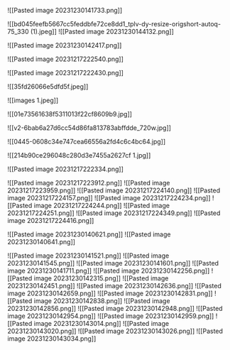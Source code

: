 ![[Pasted image 20231230141733.png]]

![[bd045feefb5667cc5feddbfe72ce8dd1_tplv-dy-resize-origshort-autoq-75_330 (1).jpeg]]
![[Pasted image 20231230144132.png]]

![[Pasted image 20231230142417.png]]

![[Pasted image 20231217222540.png]]

![[Pasted image 20231217222430.png]]

![[35fd26066e5dfd5f.jpeg]]

![[images 1.jpeg]]


![[01e73561638f5311013f22cf8609b9.jpg]]


![[v2-6bab6a27d6cc54d86fa813783abffdde_720w.jpg]]



![[0445-0608c34e747cea66556a2fd4c6c4bc64.jpg]]




![[214b90ce296048c280d3e7455a2627cf 1.jpg]]


![[Pasted image 20231217222334.png]]

![[Pasted image 20231217223912.png]]
![[Pasted image 20231217223959.png]]
![[Pasted image 20231217224140.png]]
![[Pasted image 20231217224157.png]]
![[Pasted image 20231217224234.png]]
![[Pasted image 20231217224244.png]]
![[Pasted image 20231217224251.png]]
![[Pasted image 20231217224349.png]]
![[Pasted image 20231217224416.png]]

![[Pasted image 20231230140621.png]]
![[Pasted image 20231230140641.png]]

![[Pasted image 20231230141521.png]]
![[Pasted image 20231230141545.png]]
![[Pasted image 20231230141601.png]]
![[Pasted image 20231230141711.png]]
![[Pasted image 20231230142256.png]]
![[Pasted image 20231230142315.png]]
![[Pasted image 20231230142451.png]]
![[Pasted image 20231230142636.png]]
![[Pasted image 20231230142659.png]]
![[Pasted image 20231230142831.png]]
![[Pasted image 20231230142838.png]]
![[Pasted image 20231230142856.png]]
![[Pasted image 20231230142948.png]]
![[Pasted image 20231230142954.png]]
![[Pasted image 20231230142959.png]]
![[Pasted image 20231230143014.png]]
![[Pasted image 20231230143020.png]]
![[Pasted image 20231230143026.png]]
![[Pasted image 20231230143034.png]]